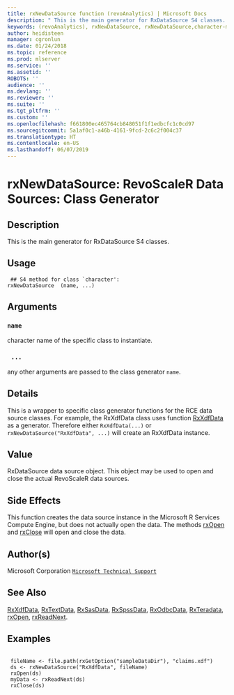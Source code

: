 ```yaml
---
title: rxNewDataSource function (revoAnalytics) | Microsoft Docs
description: " This is the main generator for RxDataSource S4 classes. "
keywords: (revoAnalytics), rxNewDataSource, rxNewDataSource,character-method, file, connection
author: heidisteen
manager: cgronlun
ms.date: 01/24/2018
ms.topic: reference
ms.prod: mlserver
ms.service: ''
ms.assetid: ''
ROBOTS: ''
audience: ''
ms.devlang: ''
ms.reviewer: ''
ms.suite: ''
ms.tgt_pltfrm: ''
ms.custom: ''
ms.openlocfilehash: f661800ec465764cb848051f1f1edbcfc1c0cd97
ms.sourcegitcommit: 5a1af0c1-a46b-4161-9fcd-2c6c2f004c37
ms.translationtype: HT
ms.contentlocale: en-US
ms.lasthandoff: 06/07/2019
---
```

 # <a name="rxnewdatasource-revoscaler-data-sources-class-generator"></a>rxNewDataSource: RevoScaleR Data Sources: Class Generator 
 ## <a name="description"></a>Description

This is the main generator for RxDataSource S4 classes.


 ## <a name="usage"></a>Usage

```   
 ## S4 method for class `character':
rxNewDataSource  (name, ...)

```

 ## <a name="arguments"></a>Arguments



 ### `name`
 character name of the specific class to instantiate. 


 ### ` ...`
 any other arguments are passed to the class generator `name`. 



 ## <a name="details"></a>Details

This is a wrapper to specific class generator functions for the RCE data source classes. For example, the RxXdfData class uses function [RxXdfData](RxXdfData.md) as a generator. Therefore either `RxXdfData(...)` or `rxNewDataSource("RxXdfData", ...)` will create an RxXdfData instance.


 ## <a name="value"></a>Value

RxDataSource data source object. This object may be used to open and close the actual RevoScaleR data sources.

 ## <a name="side-effects"></a>Side Effects 


This function creates the data source instance in the Microsoft R Services Compute Engine, but does not actually open the data. The methods [rxOpen](rxOpen-methods.md) and [rxClose](rxOpen-methods.md) will open and close the data.

 ## <a name="authors"></a>Author(s)
 Microsoft Corporation [`Microsoft Technical Support`](https://go.microsoft.com/fwlink/?LinkID=698556&clcid=0x409)


 ## <a name="see-also"></a>See Also

[RxXdfData](RxXdfData.md), [RxTextData](RxTextData.md), [RxSasData](RxSasData.md), [RxSpssData](RxSpssData.md), [RxOdbcData](RxOdbcData.md), [RxTeradata](RxTeradata.md), [rxOpen](rxOpen-methods.md), [rxReadNext](rxOpen-methods.md).

 ## <a name="examples"></a>Examples

 ```

  fileName <- file.path(rxGetOption("sampleDataDir"), "claims.xdf")
  ds <- rxNewDataSource("RxXdfData", fileName)
  rxOpen(ds)
  myData <- rxReadNext(ds)
  rxClose(ds)
```



